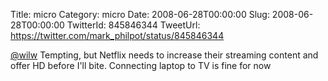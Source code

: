 Title: micro
Category: micro
Date: 2008-06-28T00:00:00
Slug: 2008-06-28T00:00:00
TwitterId: 845846344
TweetUrl: https://twitter.com/mark_philpot/status/845846344

[@wilw](https://twitter.com/wilw) Tempting, but Netflix needs to increase their streaming content and offer HD before I'll bite. Connecting laptop to TV is fine for now